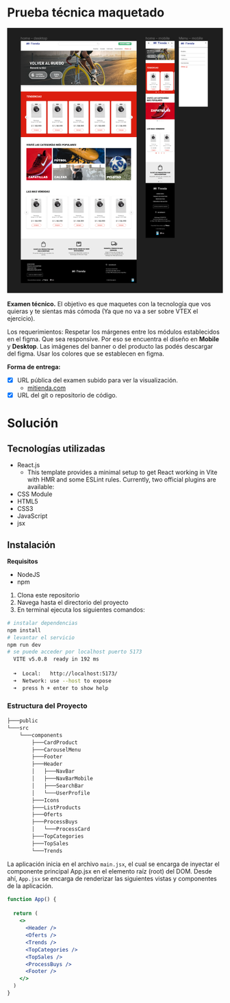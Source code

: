 # Prueba técnica maquetado

![Diseño a seguir](/public/desing-figma.png)

**Examen técnico.**
El objetivo es que maquetes con la tecnología que vos quieras y te sientas más cómoda (Ya que no va a ser sobre VTEX el ejercicio).

Los requerimientos:
Respetar los márgenes entre los módulos establecidos en el figma.
Que sea responsive. Por eso se encuentra el diseño en **Mobile** y **Desktop**.
Las imágenes del banner o del producto las podés descargar del figma.
Usar los colores que se establecen en figma.

**Forma de entrega:**
- [x] URL pública del examen subido para ver la visualización.
  - [mitienda.com](https://mitienda-test-pierce-commerce.vercel.app/)
- [x] URL del git o repositorio de código.

# Solución

## Tecnologías utilizadas

- React.js
  - This template provides a minimal setup to get React working in Vite with HMR and some ESLint rules. Currently, two official plugins are available:
- CSS Module
- HTML5
- CSS3
- JavaScript
- jsx

## Instalación

**Requisitos**
- NodeJS
- npm

1. Clona este repositorio
2. Navega hasta el directorio del proyecto
3. En terminal ejecuta los siguientes comandos:
  
```bash
# instalar dependencias
npm install
# levantar el servicio
npm run dev
# se puede acceder por localhost puerto 5173
  VITE v5.0.8  ready in 192 ms

  ➜  Local:   http://localhost:5173/
  ➜  Network: use --host to expose
  ➜  press h + enter to show help

```

### Estructura del Proyecto

```bash
├───public
└───src
    └───components
        ├───CardProduct
        ├───CarouselMenu
        ├───Footer
        ├───Header
        │   ├───NavBar
        │   ├───NavBarMobile
        │   ├───SearchBar
        │   └───UserProfile
        ├───Icons
        ├───ListProducts
        ├───Oferts
        ├───ProcessBuys
        │   └───ProcessCard
        ├───TopCategories
        ├───TopSales
        └───Trends
```

La aplicación inicia en el archivo `main.jsx`, el cual se encarga de inyectar el componente principal App.jsx en el elemento raíz (root) del DOM. Desde ahí, `App.jsx` se encarga de renderizar las siguientes vistas y componentes de la aplicación.

```jsx
function App() {

  return (
    <>
      <Header />
      <Oferts />
      <Trends />
      <TopCategories />
      <TopSales />
      <ProcessBuys />
      <Footer />
    </>
  )
}
```